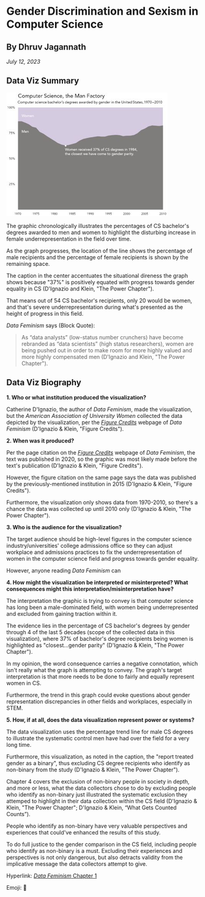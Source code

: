 # Gender Discrimination and Sexism in Computer Science #
## By Dhruv Jagannath ##
*July 12, 2023*
## Data Viz Summary ##
![Gender Disparity in CS Degrees from 1970-2010](/CSDegreesByGender.jpg)

The graphic chronologically illustrates the percentages of CS bachelor's degrees awarded to men and women to highlight the disturbing increase in female underrepresentation in the field over time. 

As the graph progresses, the location of the line shows the percentage of male recipients and the percentage of female recipients is shown by the remaining space. 

The caption in the center accentuates the situational direness the graph shows because "37%" is positively equated with progress towards gender equality in CS (D'Ignazio and Klein, "The Power Chapter"). 

That means out of 54 CS bachelor's recipients, only 20 would be women, and that's severe underrepresentation during what's presented as the height of progress in this field.

*Data Feminism* says (Block Quote):
> As “data analysts” (low-status number crunchers) have 
> become rebranded as “data scientists” (high status researchers), women are being pushed out in order to make 
> room for more highly valued and more highly compensated men (D'Ignazio and Klein, "The Power Chapter").
## Data Viz Biography ##
**1. Who or what institution produced the visualization?**

Catherine D'Ignazio, the author of *Data Feminism*, made the visualization, but the *American Association of University Women* collected the data depicted by the visualization, per the [*Figure Credits*](https://data-feminism.mitpress.mit.edu/pub/ftb0980j/release/1?readingCollection=0cd867ef) webpage of *Data Feminism* (D'Ignazio & Klein, "Figure Credits").

**2. When was it produced?**

Per the page citation on the [*Figure Credits*](https://data-feminism.mitpress.mit.edu/pub/ftb0980j/release/1?readingCollection=0cd867ef) webpage of *Data Feminism*, the text was published in 2020, so the graphic was most likely made before the text's publication (D'Ignazio & Klein, "Figure Credits"). 

However, the figure citation on the same page says the data was published by the previously-mentioned institution in 2015 (D'Ignazio & Klein, "Figure Credits"). 

Furthermore, the visualization only shows data from 1970-2010, so there's a chance the data was collected up until 2010 only (D'Ignazio & Klein, "The Power Chapter"). 

**3. Who is the audience for the visualization?**

The target audience should be high-level figures in the computer science industry/universities' college admissions office so they can adjust workplace and admissions practices to fix the underrepresentation of women in the computer science field and progress towards gender equality.

However, anyone reading *Data Feminism* can 

**4. How might the visualization be interpreted or misinterpreted? What consequences might this interpretation/misinterpretation have?**

The interpretation the graphic is trying to convey is that computer science has long been a male-dominated field, with women being underrepresented and excluded from gaining traction within it. 

The evidence lies in the percentage of CS bachelor's degrees by gender through 4 of the last 5 decades (scope of the collected data in this visualization), where 37% of bachelor's degree recipients being women is highlighted as "closest...gender parity" (D'Ignazio & Klein, "The Power Chapter"). 

In my opinion, the word consequence carries a negative connotation, which isn't really what the graph is attempting to convey. The graph's target interpretation is that more needs to be done to fairly and equally represent women in CS. 

Furthermore, the trend in this graph could evoke questions about gender representation discrepancies in other fields and workplaces, especially in STEM. 

**5. How, if at all, does the data visualization represent power or systems?**

The data visualization uses the percentage trend line for male CS degrees to illustrate the systematic control men have had over the field for a very long time.  

Furthermore, this visualization, as noted in the caption, the "report treated gender as a binary", thus excluding CS degree recipients who identify as non-binary from the study (D'Ignazio & Klein, "The Power Chapter").

Chapter 4 covers the exclusion of non-binary people in society in depth, and more or less, what the data collectors chose to do by excluding people who identify as non-binary just illustrated the systematic exclusion they attemped to highlight in their data collection within the CS field (D'Ignazio & Klein, "The Power Chapter"; D'Ignazio & Klein, “What Gets Counted Counts”).

People who identify as non-binary have very valuable perspectives and experiences that could've enhanced the results of this study. 

To do full justice to the gender comparison in the CS field, including people who identify as non-binary is a must.  Excluding their experiences and perspectives is not only dangerous, but also detracts validity from the implicative message the data collectors attempt to give. 

Hyperlink: [*Data Feminism* Chapter 1](https://data-feminism.mitpress.mit.edu/pub/vi8obxh7/release/4)

Emoji: :grimacing:


